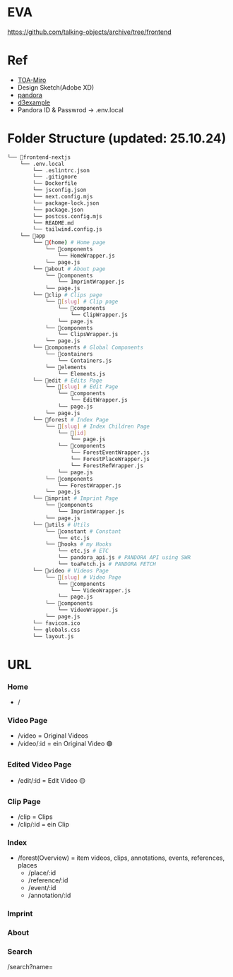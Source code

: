 # EVA
https://github.com/talking-objects/archive/tree/frontend

# Ref
- [TOA-Miro](https://miro.com/app/board/uXjVKzMakEM=/)
- Design Sketch(Adobe XD)
- [pandora](https://talkingobjects.0x2620.org/)
- [d3example](https://observablehq.com/explore)
- Pandora ID & Passwrod -> .env.local


# Folder Structure (updated: 25.10.24)
```bash
└── 📁frontend-nextjs
    └── .env.local
        └── .eslintrc.json
        └── .gitignore
        └── Dockerfile
        └── jsconfig.json
        └── next.config.mjs
        └── package-lock.json
        └── package.json
        └── postcss.config.mjs
        └── README.md
        └── tailwind.config.js
    └── 📁app
        └── 📁(home) # Home page
            └── 📁components
                └── HomeWrapper.js
            └── page.js
        └── 📁about # About page
            └── 📁components
                └── ImprintWrapper.js
            └── page.js
        └── 📁clip # Clips page
            └── 📁[slug] # Clip page
                └── 📁components
                    └── ClipWrapper.js
                └── page.js
            └── 📁components
                └── ClipsWrapper.js
            └── page.js
        └── 📁components # Global Components
            └── 📁containers
                └── Containers.js
            └── 📁elements
                └── Elements.js
        └── 📁edit # Edits Page
            └── 📁[slug] # Edit Page
                └── 📁components
                    └── EditWrapper.js
                └── page.js
            └── page.js
        └── 📁forest # Index Page
            └── 📁[slug] # Index Children Page
                └── 📁[id]
                    └── page.js
                └── 📁components
                    └── ForestEventWrapper.js
                    └── ForestPlaceWrapper.js
                    └── ForestRefWrapper.js
                └── page.js
            └── 📁components
                └── ForestWrapper.js
            └── page.js
        └── 📁imprint # Imprint Page
            └── 📁components
                └── ImprintWrapper.js
            └── page.js
        └── 📁utils # Utils
            └── 📁constant # Constant
                └── etc.js
            └── 📁hooks # my Hooks
                └── etc.js # ETC
                └── pandora_api.js # PANDORA API using SWR
                └── toaFetch.js # PANDORA FETCH
        └── 📁video # Videos Page
            └── 📁[slug] # Video Page
                └── 📁components
                    └── VideoWrapper.js
                └── page.js
            └── 📁components
                └── VideoWrapper.js
            └── page.js
        └── favicon.ico
        └── globals.css
        └── layout.js
```




# URL
### Home
- / 

### Video Page
- /video = Original Videos 
- /video/:id = ein Original Video 🟢

### Edited Video Page
- /edit/:id = Edit Video 🟡

### Clip Page
- /clip = Clips
- /clip/:id = ein Clip

### Index
- /forest(Overview) = item videos, clips, annotations, events, references, places
    - /place/:id 
    - /reference/:id
    - /event/:id
    - /annotation/:id

### Imprint

### About

### Search
/search?name=

